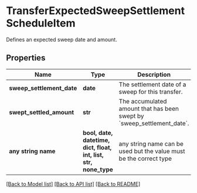 # TransferExpectedSweepSettlementScheduleItem

Defines an expected sweep date and amount.

## Properties
Name | Type | Description | Notes
------------ | ------------- | ------------- | -------------
**sweep_settlement_date** | **date** | The settlement date of a sweep for this transfer. | 
**swept_settled_amount** | **str** | The accumulated amount that has been swept by &#x60;sweep_settlement_date&#x60;. | 
**any string name** | **bool, date, datetime, dict, float, int, list, str, none_type** | any string name can be used but the value must be the correct type | [optional]

[[Back to Model list]](../README.md#documentation-for-models) [[Back to API list]](../README.md#documentation-for-api-endpoints) [[Back to README]](../README.md)


